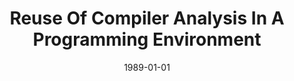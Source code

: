 ---
title: "Reuse Of Compiler Analysis In A Programming Environment"
date: 1989-01-01
venue: "Computer Trends in the 1990s - Proceedings of the 1989 ACM 17th Annual Computer Science Conference, Louisville, Kentucky, USA, February 21-23, 1989"
paperurl: https://doi.org/10.1145/75427.75476
authors: "M P Blivens and Mary Lou Soffa"
awards: ""
---